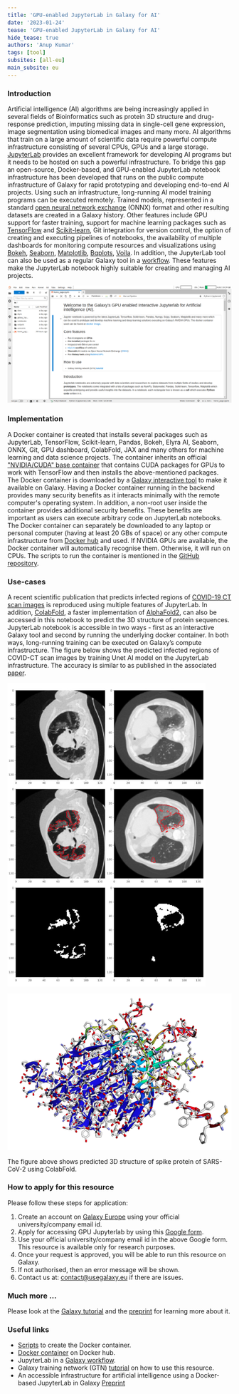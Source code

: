 ```yaml
---
title: 'GPU-enabled JupyterLab in Galaxy for AI'
date: '2023-01-24'
tease: 'GPU-enabled JupyterLab in Galaxy for AI'
hide_tease: true
authors: 'Anup Kumar'
tags: [tool]
subsites: [all-eu]
main_subsite: eu
---
```



### Introduction

Artificial intelligence (AI) algorithms are being increasingly applied in several fields of Bioinformatics such as protein 3D structure and drug-response 
prediction, imputing missing data in single-cell gene expression, image segmentation using biomedical images and many more. AI algorithms that train on a large amount of scientific data require powerful compute infrastructure consisting of several CPUs, GPUs and a large storage. [JupyterLab](https://jupyterlab.readthedocs.io/en/stable/) provides an excellent framework for developing AI programs but it needs to be hosted on such a powerful infrastructure. To bridge this gap an open-source, Docker-based, and GPU-enabled JupyterLab notebook infrastructure has been developed that runs on the public compute infrastructure of Galaxy for rapid prototyping and developing end-to-end AI projects. Using such an infrastructure, long-running AI model training programs can be executed remotely. Trained models, represented in a standard [open neural network exchange](https://github.com/onnx/onnx) (ONNX) format and other resulting datasets are created in a Galaxy history. Other features include GPU support for faster training, support for machine learning packages such as [TensorFlow](https://www.tensorflow.org/) and [Scikit-learn](https://scikit-learn.org/stable/), Git integration for version control, the option of creating and executing pipelines of notebooks, the availability of multiple dashboards for monitoring compute resources and visualizations using [Bokeh](https://docs.bokeh.org/en/latest/), [Seaborn](https://seaborn.pydata.org/), [Matplotlib](https://matplotlib.org/), [Bqplots](https://github.com/bqplot/bqplot), [Voila](https://github.com/voila-dashboards/voila). In addition, the JupyterLab tool can also be used as a regular Galaxy tool in a [workflow](https://usegalaxy.eu/u/kumara/w/gpujupytool-imported-from-uploaded-file). These features make the JupyterLab notebook highly suitable for creating and managing AI projects.


![GPU-enabled JupyterLab in Galaxy for AI](./jupyterlab_ai.png)

### Implementation

A Docker container is created that installs several packages such as JupyterLab, TensorFlow, Scikit-learn, Pandas, Bokeh, Elyra AI, Seaborn, ONNX, Git, GPU dashboard, ColabFold, JAX and many others for machine learning and data science projects. The container inherits an official ["NVIDIA/CUDA" base container](https://hub.docker.com/layers/nvidia/cuda/11.8.0-cudnn8-runtime-ubuntu20.04/images/sha256-74b166e2091bb705e9ada685dffe79930612c725669bc87e01125b5245d13f97?context=explore) that contains CUDA packages for GPUs to work with TensorFlow and then installs the above-mentioned packages. The Docker container is downloaded by a [Galaxy interactive tool](https://github.com/usegalaxy-eu/galaxy/blob/release_22.05_europe/tools/interactive/interactivetool_ml_jupyter_notebook.xml) to make it available on Galaxy. Having a Docker container running in the backend provides many security benefits as it interacts minimally with the remote computer's operating system. In addition, a non-root user inside the container provides additional security benefits. These benefits are important as users can execute arbitrary code on JupyterLab notebooks. The Docker container can separately be downloaded to any laptop or personal computer (having at least 20 GBs of space) or any other compute infrastructure from [Docker hub](https://hub.docker.com/layers/anupkumar/docker-ml-jupyterlab/galaxy-integration-0.2/images/sha256-e2d7e28a2f975523db0f5ac29c2e2ce3c7a35b061072098ad388d5b42ee86fba?context=repo) and used. If NVIDIA GPUs are available, the Docker container will automatically recognise them. Otherwise, it will run on CPUs. The scripts to run the container is mentioned in the [GitHub repository](https://github.com/usegalaxy-eu/gpu-jupyterlab-docker).


### Use-cases
A recent scientific publication that predicts infected regions of [COVID-19 CT scan images](https://www.sciencedirect.com/science/article/pii/S2666990021000069) is reproduced using multiple features of JupyterLab. In addition, [ColabFold](https://github.com/sokrypton/ColabFold), a faster implementation of [AlphaFold2](https://www.nature.com/articles/s41586-021-03819-2), can also be accessed in this notebook to predict the 3D structure of protein sequences. JupyterLab notebook is accessible in two ways - first as an interactive Galaxy tool and second by running the underlying docker container. In both ways, long-running training can be executed on Galaxy’s compute infrastructure. The figure below shows the predicted infected regions of COVID-CT scan images by training Unet AI model on the JupyterLab infrastructure. The accuracy is similar to as published in the associated [paper](https://www.sciencedirect.com/science/article/pii/S2666990021000069). 

![Use-case 1: Predicted infected regions in COVID-19 CT scan images](./covid_ct_scan_masks.png)

![Use-case 2: Predicted 3D structure of SARS-CoV-2 spike protein sequences (300 amino acids)](./3D_300_L_protein.png)

The figure above shows predicted 3D structure of spike protein of SARS-CoV-2 using ColabFold. 

### How to apply for this resource

Please follow these steps for application:

1. Create an account on [Galaxy Europe](https://usegalaxy.eu/) using your official university/company email id.
2. Apply for accessing GPU Jupyterlab by using this [Google form](http://usegalaxy.eu/gpu-request).
3. Use your official university/company email id in the above Google form. This resource is available only for research purposes.
4. Once your request is approved, you will be able to run this resource on Galaxy.
5. If not authorised, then an error message will be shown.
6. Contact us at: contact@usegalaxy.eu if there are issues.

### Much more ...

Please look at the [Galaxy tutorial](https://training.galaxyproject.org/training-material/topics/statistics/tutorials/gpu_jupyter_lab/tutorial.html) and the [preprint](https://www.biorxiv.org/content/10.1101/2022.07.08.499333v1.full.pdf) for learning more about it.


### Useful links

- [Scripts](https://github.com/usegalaxy-eu/gpu-jupyterlab-docker) to create the Docker container.
- [Docker container](https://hub.docker.com/layers/anupkumar/docker-ml-jupyterlab/galaxy-integration-0.2/images/sha256-e2d7e28a2f975523db0f5ac29c2e2ce3c7a35b061072098ad388d5b42ee86fba?context=repo) on Docker hub.
- JupyterLab in a [Galaxy workflow](https://usegalaxy.eu/u/kumara/w/gpujupytool-imported-from-uploaded-file).
- Galaxy training network (GTN) [tutorial](https://training.galaxyproject.org/training-material/topics/statistics/tutorials/gpu_jupyter_lab/tutorial.html) on how to use this resource.
- An accessible infrastructure for artificial intelligence using a Docker-based JupyterLab in Galaxy [Preprint](https://www.biorxiv.org/content/10.1101/2022.07.08.499333v1.full.pdf)
